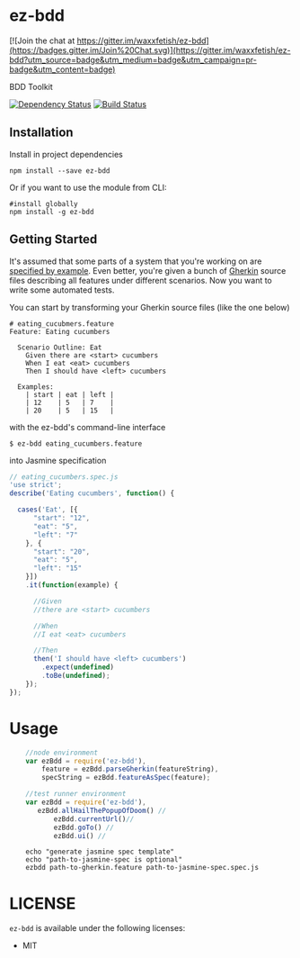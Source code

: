 ez-bdd
====

[![Join the chat at https://gitter.im/waxxfetish/ez-bdd](https://badges.gitter.im/Join%20Chat.svg)](https://gitter.im/waxxfetish/ez-bdd?utm_source=badge&utm_medium=badge&utm_campaign=pr-badge&utm_content=badge)

BDD Toolkit

[![Dependency Status](https://www.versioneye.com/user/projects/555f0577634daa5dc8001055/badge.svg?style=flat)](https://www.versioneye.com/user/projects/555f0577634daa5dc8001055)
[![Build Status](https://travis-ci.org/waxxfetish/ez-bdd.svg?branch=master)](https://travis-ci.org/waxxfetish/ez-bdd)

Installation
----

Install in project dependencies

    npm install --save ez-bdd

Or if you want to use the module from CLI:

    #install globally
    npm install -g ez-bdd

## Getting Started

It's assumed that some parts of a system that you're working on are
[specified by example](https://en.wikipedia.org/wiki/Specification_by_example).
Even better, you're given a bunch of [Gherkin](https://github.com/cucumber/cucumber/wiki/Gherkin)
source files describing all features under different scenarios. Now you want to
write some automated tests.

You can start by transforming your Gherkin source files (like the one below)

```gherkin
# eating_cucubmers.feature
Feature: Eating cucumbers

  Scenario Outline: Eat
    Given there are <start> cucumbers
    When I eat <eat> cucumbers
    Then I should have <left> cucumbers

  Examples:
    | start | eat | left |
    | 12    | 5   | 7    |
    | 20    | 5   | 15   |
```

with the ez-bdd's command-line interface

```shell
$ ez-bdd eating_cucumbers.feature
```

into Jasmine specification

```javascript
// eating_cucumbers.spec.js
'use strict';
describe('Eating cucumbers', function() {

  cases('Eat', [{
      "start": "12",
      "eat": "5",
      "left": "7"
    }, {
      "start": "20",
      "eat": "5",
      "left": "15"
    }])
    .it(function(example) {

      //Given
      //there are <start> cucumbers

      //When
      //I eat <eat> cucumbers

      //Then
      then('I should have <left> cucumbers')
        .expect(undefined)
        .toBe(undefined);
    });
});
```

Usage
====

```javascript
    //node environment
    var ezBdd = require('ez-bdd'),
        feature = ezBdd.parseGherkin(featureString),
        specString = ezBdd.featureAsSpec(feature);
```

```javascript
    //test runner environment
    var ezBdd = require('ez-bdd'),
       ezBdd.allHailThePopupOfDoom() //
           ezBdd.currentUrl()//
           ezBdd.goTo() //
           ezBdd.ui() //
```

```shell
    echo "generate jasmine spec template"
    echo "path-to-jasmine-spec is optional"
    ezbdd path-to-gherkin.feature path-to-jasmine-spec.spec.js  
```

LICENSE
===

`ez-bdd` is available under the following licenses:

  * MIT
